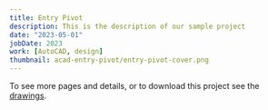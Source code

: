 ```yaml
---
title: Entry Pivot
description: This is the description of our sample project
date: "2023-05-01"
jobDate: 2023
work: [AutoCAD, design]
thumbnail: acad-entry-pivot/entry-pivot-cover.png
---
```


To see more pages and details, or to download this project see the [drawings](Entry-Pivot.pdf
"drawings").